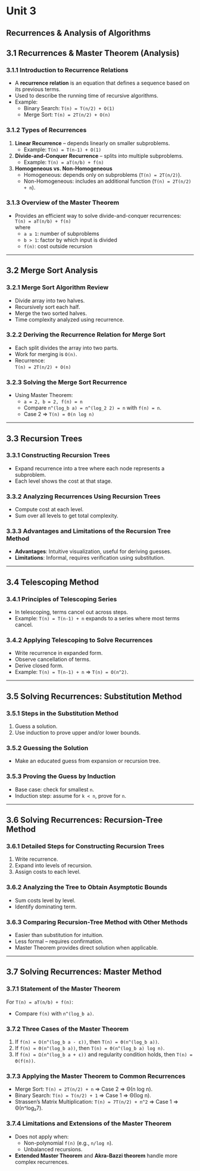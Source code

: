 # Unit 3

## Recurrences & Analysis of Algorithms

## 3.1 Recurrences & Master Theorem (Analysis)

### 3.1.1 Introduction to Recurrence Relations

- A **recurrence relation** is an equation that defines a sequence based on its previous terms.
- Used to describe the running time of recursive algorithms.
- Example:
  - Binary Search: `T(n) = T(n/2) + O(1)`
  - Merge Sort: `T(n) = 2T(n/2) + O(n)`

### 3.1.2 Types of Recurrences

1. **Linear Recurrence** – depends linearly on smaller subproblems.
   - Example: `T(n) = T(n-1) + O(1)`
2. **Divide-and-Conquer Recurrence** – splits into multiple subproblems.
   - Example: `T(n) = aT(n/b) + f(n)`
3. **Homogeneous vs. Non-Homogeneous**
   - Homogeneous: depends only on subproblems (`T(n) = 2T(n/2)`).
   - Non-Homogeneous: includes an additional function (`T(n) = 2T(n/2) + n`).

### 3.1.3 Overview of the Master Theorem

- Provides an efficient way to solve divide-and-conquer recurrences:  
  `T(n) = aT(n/b) + f(n)`  
  where
  - `a ≥ 1`: number of subproblems
  - `b > 1`: factor by which input is divided
  - `f(n)`: cost outside recursion

---

## 3.2 Merge Sort Analysis

### 3.2.1 Merge Sort Algorithm Review

- Divide array into two halves.
- Recursively sort each half.
- Merge the two sorted halves.
- Time complexity analyzed using recurrence.

### 3.2.2 Deriving the Recurrence Relation for Merge Sort

- Each split divides the array into two parts.
- Work for merging is `O(n)`.
- Recurrence:  
  `T(n) = 2T(n/2) + O(n)`

### 3.2.3 Solving the Merge Sort Recurrence

- Using Master Theorem:
  - `a = 2, b = 2, f(n) = n`
  - Compare `n^(log_b a) = n^(log_2 2) = n` with `f(n) = n`.
  - Case 2 ⇒ `T(n) = Θ(n log n)`

---

## 3.3 Recursion Trees

### 3.3.1 Constructing Recursion Trees

- Expand recurrence into a tree where each node represents a subproblem.
- Each level shows the cost at that stage.

### 3.3.2 Analyzing Recurrences Using Recursion Trees

- Compute cost at each level.
- Sum over all levels to get total complexity.

### 3.3.3 Advantages and Limitations of the Recursion Tree Method

- **Advantages**: Intuitive visualization, useful for deriving guesses.
- **Limitations**: Informal, requires verification using substitution.

---

## 3.4 Telescoping Method

### 3.4.1 Principles of Telescoping Series

- In telescoping, terms cancel out across steps.
- Example: `T(n) = T(n-1) + n` expands to a series where most terms cancel.

### 3.4.2 Applying Telescoping to Solve Recurrences

- Write recurrence in expanded form.
- Observe cancellation of terms.
- Derive closed form.
- Example: `T(n) = T(n-1) + n` ⇒ `T(n) = O(n^2)`.

---

## 3.5 Solving Recurrences: Substitution Method

### 3.5.1 Steps in the Substitution Method

1. Guess a solution.
2. Use induction to prove upper and/or lower bounds.

### 3.5.2 Guessing the Solution

- Make an educated guess from expansion or recursion tree.

### 3.5.3 Proving the Guess by Induction

- Base case: check for smallest `n`.
- Induction step: assume for `k < n`, prove for `n`.

---

## 3.6 Solving Recurrences: Recursion-Tree Method

### 3.6.1 Detailed Steps for Constructing Recursion Trees

1. Write recurrence.
2. Expand into levels of recursion.
3. Assign costs to each level.

### 3.6.2 Analyzing the Tree to Obtain Asymptotic Bounds

- Sum costs level by level.
- Identify dominating term.

### 3.6.3 Comparing Recursion-Tree Method with Other Methods

- Easier than substitution for intuition.
- Less formal – requires confirmation.
- Master Theorem provides direct solution when applicable.

---

## 3.7 Solving Recurrences: Master Method

### 3.7.1 Statement of the Master Theorem

For `T(n) = aT(n/b) + f(n)`:

- Compare `f(n)` with `n^(log_b a)`.

### 3.7.2 Three Cases of the Master Theorem

1. If `f(n) = O(n^(log_b a - ε))`, then `T(n) = Θ(n^(log_b a))`.
2. If `f(n) = Θ(n^(log_b a))`, then `T(n) = Θ(n^(log_b a) log n)`.
3. If `f(n) = Ω(n^(log_b a + ε))` and regularity condition holds, then `T(n) = Θ(f(n))`.

### 3.7.3 Applying the Master Theorem to Common Recurrences

- Merge Sort: `T(n) = 2T(n/2) + n` ⇒ Case 2 ⇒ Θ(n log n).
- Binary Search: `T(n) = T(n/2) + 1` ⇒ Case 1 ⇒ Θ(log n).
- Strassen’s Matrix Multiplication: `T(n) = 7T(n/2) + n^2` ⇒ Case 1 ⇒ Θ(n^log₂7).

### 3.7.4 Limitations and Extensions of the Master Theorem

- Does not apply when:
  - Non-polynomial `f(n)` (e.g., `n/log n`).
  - Unbalanced recursions.
- **Extended Master Theorem** and **Akra-Bazzi theorem** handle more complex recurrences.
